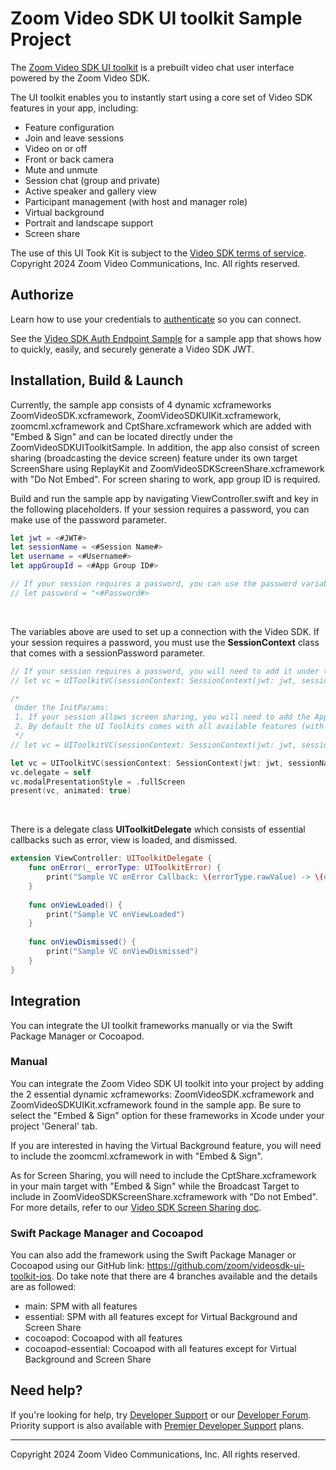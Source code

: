 # Zoom Video SDK UI toolkit Sample Project 

The [Zoom Video SDK UI toolkit](https://developers.zoom.us/docs/video-sdk/ios/ui-kit/) is a prebuilt video chat user interface powered by the Zoom Video SDK.

The UI toolkit enables you to instantly start using a core set of Video SDK features in your app, including:
- Feature configuration
- Join and leave sessions
- Video on or off
- Front or back camera
- Mute and unmute
- Session chat (group and private)
- Active speaker and gallery view
- Participant management (with host and manager role)
- Virtual background
- Portrait and landscape support
- Screen share

The use of this UI Took Kit is subject to the [Video SDK terms of service](https://explore.zoom.us/en/video-sdk-terms/). Copyright 2024 Zoom Video Communications, Inc. All rights reserved.

## Authorize

Learn how to use your credentials to [authenticate](https://developers.zoom.us/docs/video-sdk/auth/#generate-a-video-sdk-jwt) so you can connect.

See the [Video SDK Auth Endpoint Sample](https://github.com/zoom/videosdk-sample-signature-node.js) for a sample app that shows how to quickly, easily, and securely generate a Video SDK JWT.

## Installation, Build & Launch

Currently, the sample app consists of 4 dynamic xcframeworks ZoomVideoSDK.xcframework,  ZoomVideoSDKUIKit.xcframework, zoomcml.xcframework and CptShare.xcframework which are added with "Embed & Sign" and can be located directly under the ZoomVideoSDKUIToolkitSample. In addition, the app also consist of screen sharing (broadcasting the device screen) feature under its own target ScreenShare using ReplayKit and ZoomVideoSDKScreenShare.xcframework with "Do Not Embed". For screen sharing to work, app group ID is required.

Build and run the sample app by navigating ViewController.swift and key in the following placeholders. If your session requires a password, you can make use of the password parameter.

```Swift
let jwt = <#JWT#>
let sessionName = <#Session Name#>
let username = <#Username#>
let appGroupId = <#App Group ID#>

// If your session requires a password, you can use the password variable here as well.
// let password = "<#Password#>
```

<br>

The variables above are used to set up a connection with the Video SDK. If your session requires a password, you must use the **SessionContext** class that comes with a sessionPassword parameter.

```Swift
// If your session requires a password, you will need to add it under the sessionPassword parameter under SessionContext.
// let vc = UIToolkitVC(sessionContext: SessionContext(jwt: jwt, sessionName: sessionName, sessionPassword: password, username: username))

/*
 Under the InitParams:
 1. If your session allows screen sharing, you will need to add the App Group ID parameter,
 2. By default the UI Toolkits comes with all available features (with some features require additional license). If you will like to only use some of these features, you will need to add the features you want under the features parameter.
 */
// let vc = UIToolkitVC(sessionContext: SessionContext(jwt: jwt, sessionName: sessionName, username: username), initParams: InitParams(appGroupId: appGroupId, features: [.Audio, .Video, .Users]))

let vc = UIToolkitVC(sessionContext: SessionContext(jwt: jwt, sessionName: sessionName, username: username))
vc.delegate = self
vc.modalPresentationStyle = .fullScreen
present(vc, animated: true)
```

<br>

There is a delegate class **UIToolkitDelegate** which consists of essential callbacks such as error, view is loaded, and dismissed.

```Swift
extension ViewController: UIToolkitDelegate {
    func onError(_ errorType: UIToolkitError) {
        print("Sample VC onError Callback: \(errorType.rawValue) -> \(errorType.description)")
    }
    
    func onViewLoaded() {
        print("Sample VC onViewLoaded")
    }
    
    func onViewDismissed() {
        print("Sample VC onViewDismissed")
    }
}
```

## Integration

You can integrate the UI toolkit frameworks manually or via the Swift Package Manager or Cocoapod.

### Manual

You can integrate the Zoom Video SDK UI toolkit into your project by adding the 2 essential dynamic xcframeworks: ZoomVideoSDK.xcframework and ZoomVideoSDKUIKit.xcframework found in the sample app. Be sure to select the "Embed & Sign" option for these frameworks in Xcode under your project 'General' tab. 

If you are interested in having the Virtual Background feature, you will need to include the zoomcml.xcframework in with "Embed & Sign". 

As for Screen Sharing, you will need to include the CptShare.xcframework in your main target with "Embed & Sign" while the Broadcast Target to include in ZoomVideoSDKScreenShare.xcframework with "Do not Embed". For more details, refer to our [Video SDK Screen Sharing doc](https://developers.zoom.us/docs/video-sdk/ios/share/#broadcast-the-device-screen).

### Swift Package Manager and Cocoapod

You can also add the framework using the Swift Package Manager or Cocoapod using our GitHub link: https://github.com/zoom/videosdk-ui-toolkit-ios. Do take note that there are 4 branches available and the details are as followed:
- main: SPM with all features
- essential: SPM with all features except for Virtual Background and Screen Share
- cocoapod: Cocoapod with all features
- cocoapod-essential: Cocoapod with all features except for Virtual Background and Screen Share

## Need help?

If you're looking for help, try [Developer Support](https://devsupport.zoom.us/hc/en-us) or our [Developer Forum](https://devforum.zoom.us/). Priority support is also available with [Premier Developer Support](https://explore.zoom.us/docs/en-us/developer-support-plans.html) plans.

---

Copyright 2024 Zoom Video Communications, Inc. All rights reserved.
